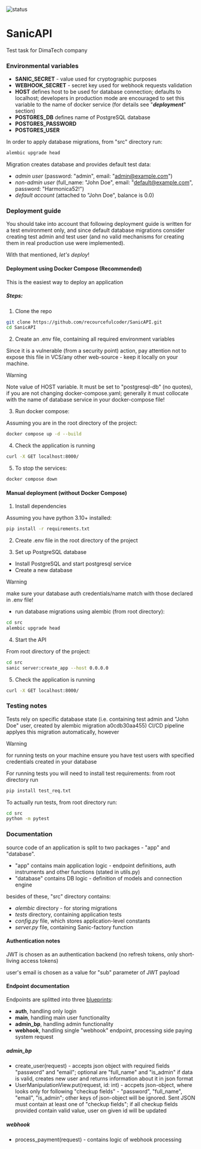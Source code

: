 ![status](https://github.com/recourcefulcoder/SanicAPI/actions/workflows/commit-check.yml/badge.svg)
# SanicAPI
Test task for DimaTech company


### Environmental variables
+ **SANIC_SECRET** - value used for cryptographic purposes
+ **WEBHOOK_SECRET** - secret key used for webhook requests validation 
+ **HOST** defines host to be used for database connection; defaults to localhost; developers in
production mode are encouraged to set this variable to the name of docker service (for details see 
"**_deployment_**" section) 
+ **POSTGRES_DB** defines name of PostgreSQL database
+ **POSTGRES_PASSWORD** 
+ **POSTGRES_USER** 


In order to apply database migrations, from "src" directory run:

```bash
alembic upgrade head
```

Migration creates database and provides default test data:
+ _admin user_ (password: "admin", email: "admin@example.com")
+ _non-admin user_ (full_name: "John Doe", email: "default@example.com", password: "Harmonica52!")
+ _default account_ (attached to "John Doe", balance is 0.0)

### Deployment guide
You should take into account that following deployment guide is written for a test environment only,
and since default database migrations consider creating test admin and test user (and no valid mechanisms
for creating them in real production use were implemented).

With that mentioned, _let's deploy_!

#### Deployment using Docker Compose (Recommended) 
This is the easiest way to deploy an application

##### **Steps:**
1. Clone the repo
```bash
git clone https://github.com/recourcefulcoder/SanicAPI.git
cd SanicAPI 
```

2. Create an .env file, containing all required environment variables

Since it is a vulnerable (from a security point) action, pay attention not to expose this file 
in VCS/any other web-source - keep it locally on your machine.

> [!WARNING]
> Note value of HOST variable. It must be set to "postgresql-db" (no quotes), if you are not 
> changing docker-compose.yaml; generally it must collocate with the name of database service
> in your docker-compose file!

3. Run docker compose:

Assuming you are in the root directory of the project:
```bash
docker compose up -d --build
```

4. Check the application is running

```bash
curl -X GET localhost:8000/
```

5. To stop the services:

```bash
docker compose down 
```

#### Manual deployment (without Docker Compose)
1. Install dependencies

Assuming you have python 3.10+ installed:
```bash
pip install -r requirements.txt
```

2. Create .env file in the root directory of the project

3. Set up PostgreSQL database

- Install PostgreSQL and start postgresql service
- Create a new database 
> [!WARNING]
> make sure your database auth credentials/name match with those declared in .env file!
- run database migrations using alembic (from root directory):
```bash
cd src
alembic upgrade head
```

4. Start the API 

From root directory of the project:
```bash
cd src
sanic server:create_app --host 0.0.0.0
```

5. Check the application is running

```bash
curl -X GET localhost:8000/
```

### Testing notes

Tests rely on specific database state (i.e. containing test admin and "John Doe" user, created 
by alembic migration a0cdb30aa455) CI/CD pipeline applyes this migration automatically, however

> [!WARNING]
> for running tests on your machine ensure you have test users with specified credentials created 
> in your database

For running tests you will need to install test requirements: from root directory run
```bash
pip install test_req.txt
```

To actually run tests, from root directory run:
```bash
cd src
python -m pytest
```

### Documentation
source code of an application is split to two packages - "app" and "database". 
- "app" contains main application logic -  endpoint definitions, auth instruments and 
other functions (stated in utils.py)
- "database" contains DB logic - definition of models and connection engine

besides of these, "src" directory contains:
- _alembic_ directory - for storing migrations
- _tests_ directory, containing application tests
- _config.py_ file, which stores application-level constants
- _server.py_ file, containing Sanic-factory function

#### Authentication notes
JWT is chosen as an authentication backend (no refresh tokens, only short-living access tokens) 

user's email is chosen as a value for "sub" parameter of JWT payload

#### Endpoint documentation
Endpoints are splitted into three [blueprints](https://sanic.dev/en/guide/best-practices/blueprints.html):
+ **auth**, handling only login
+ **main**, handling main user functionality
+ **admin_bp**, handling admin functionality
+ **webhook**, handling single "webhook" endpoint, processing side paying system request

##### admin_bp
+ create_user(request) - accepts json object with required fields "password" and "email";
    optional are "full_name" and "is_admin"
    if data is valid, creates new user and returns information about it in
    json format
+ UserManipulationView.put(request, id: int) - accpets json-object, where looks only for 
    following "checkup fields" - "password", "full_name", "email", "is_admin"; other keys of json-object
    will be ignored. Sent JSON must contain at least one of "checkup fields"; if all checkup fields 
    provided contain valid value, user on given id will be updated   
    
##### webhook
+ process_payment(request) - contains logic of webhook processing


